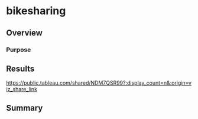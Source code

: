 # bikesharing

## Overview

### Purpose

## Results
https://public.tableau.com/shared/NDM7QSR99?:display_count=n&:origin=viz_share_link

## Summary
